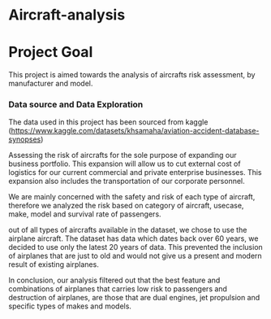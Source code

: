 # Aircraft-analysis

# Project Goal
This project is aimed towards the analysis of aircrafts risk assessment, by manufacturer and model.

### Data source and Data Exploration
The data used in this project has been sourced from kaggle (https://www.kaggle.com/datasets/khsamaha/aviation-accident-database-synopses)

Assessing the risk of aircrafts for the sole purpose of expanding our business portfolio. This expansion will allow us to cut external cost of logistics for our current commercial and private enterprise businesses. This expansion also includes the transportation of our corporate personnel.
  
  We are mainly concerned with the safety and risk of each type of aircraft, therefore we analyzed the risk based on category of aircraft, usecase, make, model and survival rate of passengers.
  
  out of all types of aircrafts available in the dataset, we chose to use the airplane aircraft. The dataset has data which dates back over 60 years, we decided to use only the latest 20 years of data. This prevented the inclusion of airplanes that are just to old and would not give us a present and modern result of existing airplanes. 
  
  In conclusion, our analysis filtered out that the best feature and combinations of airplanes that carries low risk to passengers and destruction of airplanes, are those that are dual engines, jet propulsion and specific types of makes and models.
  
